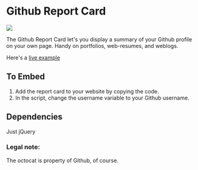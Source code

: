 # Github Report Card

![](https://dl.dropboxusercontent.com/u/366007/Cargo/gh-report-card2.png)

The Github Report Card let's you display a summary of your Github profile on your own page. Handy on portfolios, web-resumes, and weblogs. 

Here's a [live example](http://pketh.org/About-me)
 
## To Embed
1. Add the report card to your website by copying the code.
2. In the script, change the username variable to your Github username.

## Dependencies
Just jQuery

### Legal note:
The octocat is property of Github, of course.
